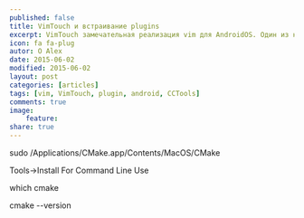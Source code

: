 ```yaml
---
published: false
title: VimTouch и встраивание plugins
excerpt: VimTouch замечательная реализация vim для AndroidOS. Один из неприятных минусов - встраиваемые плагины при помощи специального приложения. Как установить собственные plugins?
icon: fa fa-plug
autor: O Alex
date: 2015-06-02
modified: 2015-06-02
layout: post
categories: [articles]
tags: [vim, VimTouch, plugin, android, CCTools]
comments: true
image:
    feature:
share: true
---
```


sudo /Applications/CMake.app/Contents/MacOS/CMake

Tools->Install For Command Line Use

which cmake

cmake --version